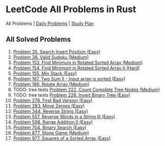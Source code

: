 LeetCode All Problems in Rust
=============================

All Problems | [Daily Problems](DAILY.md) | [Study Plan](STUDY_PLAN.md)

All Solved Problems
-------------------

1. [Problem 35. Search Insert Position (Easy)](problem_0035/)
2. [Problem 36. Valid Sudoku (Medium)](problem_0036/)
3. [Problem 153. Find Minimum in Rotated Sorted Array (Medium)](problem_0153/)
4. [Problem 154. Find Minimum in Rotated Sorted Array II (Hard)](problem_0154/)
5. [Problem 155. Min Stack (Easy)](problem_0155/)
6. [Problem 167. Two Sum II - Input array is sorted (Easy)](problem_0167/)
7. [Problem 189. Rotate Array (Medium)](problem_0189/)
8. TODO: tree tests [Problem 222. Count Complete Tree Nodes (Medium)](problem_0222/)
9. TODO: tree tests [Problem 226. Invert Binary Tree (Easy)](problem_0226/)
10. [Problem 278. First Bad Version (Easy)](problem_0278/)
11. [Problem 283. Move Zeroes (Easy)](problem_0283/)
12. [Problem 344. Reverse String (Easy)](problem_0344/)
13. [Problem 557. Reverse Words in a String III (Easy)](problem_0557/)
14. [Problem 598. Range Addition II (Easy)](problem_0598/)
15. [Problem 704. Binary Search (Easy)](problem_0704/)
16. [Problem 877. Stone Game (Medium)](problem_0877/)
17. [Problem 977. Squares of a Sorted Array (Easy)](problem_0977/)
